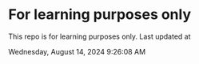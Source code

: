 # For learning purposes only
This repo is for learning purposes only.
Last updated at

Wednesday, August 14, 2024 9:26:08 AM

